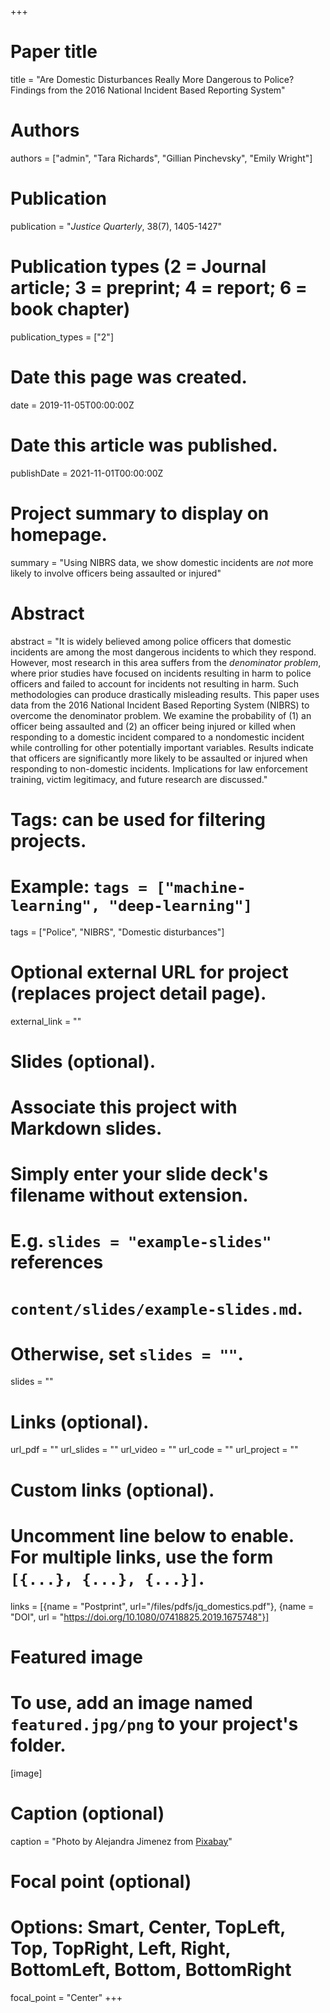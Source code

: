 +++
# Paper title
title = "Are Domestic Disturbances Really More Dangerous to Police? Findings from the 2016 National Incident Based Reporting System"

# Authors
authors = ["admin", "Tara Richards", "Gillian Pinchevsky", "Emily Wright"]

# Publication
publication = "*Justice Quarterly*, 38(7), 1405-1427"

# Publication types (2 = Journal article; 3 = preprint; 4 = report; 6 = book chapter)
publication_types = ["2"]

# Date this page was created.
date = 2019-11-05T00:00:00Z

# Date this article was published.
publishDate = 2021-11-01T00:00:00Z

# Project summary to display on homepage.
summary = "Using NIBRS data, we show domestic incidents are _not_ more likely to involve officers being assaulted or injured"

# Abstract
abstract = "It is widely believed among police officers that domestic incidents are among the most dangerous incidents to which they respond. However, most research in this area suffers from the _denominator problem_, where prior studies have focused on incidents resulting in harm to police officers and failed to account for incidents not resulting in harm. Such methodologies can produce drastically misleading results. This paper uses data from the 2016 National Incident Based Reporting System (NIBRS) to overcome the denominator problem. We examine the probability of (1) an officer being assaulted and (2) an officer being injured or killed when responding to a domestic incident compared to a nondomestic incident while controlling for other potentially important variables. Results indicate that officers are significantly more likely to be assaulted or injured when responding to non-domestic incidents. Implications for law enforcement training, victim legitimacy, and future research are discussed."

# Tags: can be used for filtering projects.
# Example: `tags = ["machine-learning", "deep-learning"]`
tags = ["Police", "NIBRS", "Domestic disturbances"]

# Optional external URL for project (replaces project detail page).
external_link = ""

# Slides (optional).
#   Associate this project with Markdown slides.
#   Simply enter your slide deck's filename without extension.
#   E.g. `slides = "example-slides"` references 
#   `content/slides/example-slides.md`.
#   Otherwise, set `slides = ""`.
slides = ""

# Links (optional).
url_pdf = ""
url_slides = ""
url_video = ""
url_code = ""
url_project = ""

# Custom links (optional).
#   Uncomment line below to enable. For multiple links, use the form `[{...}, {...}, {...}]`.
links = [{name = "Postprint", url="/files/pdfs/jq_domestics.pdf"}, {name = "DOI", url = "https://doi.org/10.1080/07418825.2019.1675748"}]

# Featured image
# To use, add an image named `featured.jpg/png` to your project's folder. 
[image]
  # Caption (optional)
  caption = "Photo by Alejandra Jimenez from [Pixabay](https://pixabay.com/illustrations/paramedic-medical-emergencies-1136916/)"
  
  # Focal point (optional)
  # Options: Smart, Center, TopLeft, Top, TopRight, Left, Right, BottomLeft, Bottom, BottomRight
  focal_point = "Center"
+++

